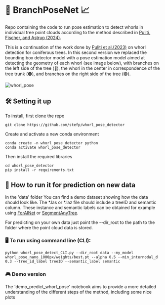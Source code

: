 # 🌲 BranchPoseNet 📈
Repo containing the code to run pose estimation to detect whorls in individual tree point clouds according to the method described in [Puliti, Fischer, and Astrup (2024)](https://arxiv.org/abs/2409.14755).

This is a continuation of the work done by [Puliti et al.(2023)](https://academic.oup.com/forestry/article/96/1/37/6628789) on whorl detection for coniferous trees. In this second version we replaced the bounding box detector model with a pose estimation model aimed at detecting the geometry of each whorl (see image below), with branches on the left side of the tree (🔵), the whorl in the center in correspondence of the tree trunk (🟠), and branches on the right side of the tree (🟢). 

![whorl_pose](https://github.com/user-attachments/assets/05fb09f3-4a65-4676-81d1-43bc2f6f90d9)

## 🛠️ Setting it up
To install, first clone the repo
```
git clone https://github.com/stefp/whorl_pose_detector
```

Create and activate a new conda environment
```
conda create -n whorl_pose_detector python
conda activate whorl_pose_detector
```

Then install the required libraries
```
cd whorl_pose_detector
pip install -r requirements.txt
```


## 🚀 How to run it for prediction on new data
In the 'data' folder You can find a demo dataset showing how the data should look like. The *.las or *.laz file should include a treeID and semantic column. These instance and semantic labels can be obtained for example using [ForAINet](https://github.com/bxiang233/ForAINet) or [SegmentAnyTree](https://github.com/SmartForest-no/SegmentAnyTree). 

For predicting on your own data just point the --dir_root to the path to the folder where the point cloud data is stored. 

### 🖥️ To run using command line (CLI): 
```
python whorl_pose_detect_CLI.py --dir_root data --my_model whorl_pose_nano_1000px/weights/best.pt --alpha 0.5 --min_internodal_d 0.3 --tree_id_label treeID --semantic_label semantic  
```

### 🎮 Demo version
The 'demo_predict_whorl_pose' notebook aims to provide a more detailed understanding of the different steps of the method, including some nice plots 

